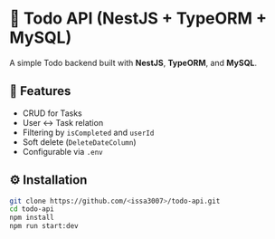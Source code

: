 # 📝 Todo API (NestJS + TypeORM + MySQL)

A simple Todo backend built with **NestJS**, **TypeORM**, and **MySQL**.

## 🚀 Features
- CRUD for Tasks
- User ↔ Task relation
- Filtering by `isCompleted` and `userId`
- Soft delete (`DeleteDateColumn`)
- Configurable via `.env`

## ⚙️ Installation
```bash
git clone https://github.com/<issa3007>/todo-api.git
cd todo-api
npm install
npm run start:dev
